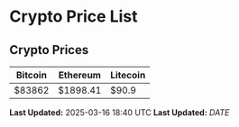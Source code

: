 # Crypto Price List

## Crypto Prices
| Bitcoin | Ethereum | Litecoin |
| ------- | -------- | -------- |
| $83862 | $1898.41 | $90.9 |
**Last Updated:** 2025-03-16 18:40 UTC
**Last Updated:** $DATE$
